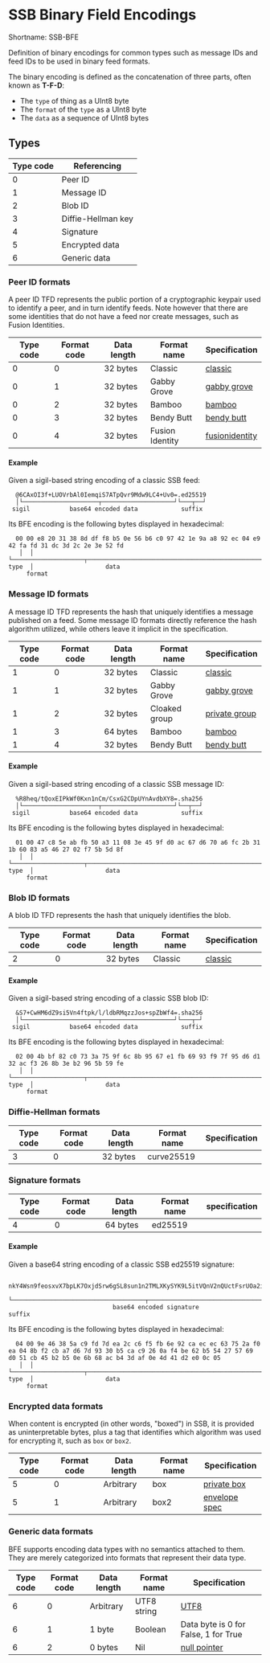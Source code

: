 # SSB Binary Field Encodings

Shortname: SSB-BFE

Definition of binary encodings for common types such as message IDs and feed IDs
to be used in binary feed formats.

The binary encoding is defined as the concatenation of three parts, often known
as **T-F-D**:

- The `type` of thing as a UInt8 byte
- The `format` of the `type` as a UInt8 byte
- The `data` as a sequence of UInt8 bytes

## Types

 | Type code   | Referencing        |
 | ----------- | ------------------ |
 | 0           | Peer ID            |
 | 1           | Message ID         |
 | 2           | Blob ID            |
 | 3           | Diffie-Hellman key |
 | 4           | Signature          |
 | 5           | Encrypted data     |
 | 6           | Generic data       |

### Peer ID formats

A peer ID TFD represents the public portion of a cryptographic keypair used to
identify a peer, and in turn identify feeds. Note however that there are some
identities that do not have a feed nor create messages, such as Fusion
Identities.

| Type code | Format code | Data length | Format name     | Specification    |
|-----------|-------------|-------------|-----------------|------------------|
| 0         | 0           | 32 bytes    | Classic         | [classic]        |
| 0         | 1           | 32 bytes    | Gabby Grove     | [gabby grove]    |
| 0         | 2           | 32 bytes    | Bamboo          | [bamboo]         |
| 0         | 3           | 32 bytes    | Bendy Butt      | [bendy butt]     |
| 0         | 4           | 32 bytes    | Fusion Identity | [fusionidentity] |

#### Example

Given a sigil-based string encoding of a classic SSB feed:

```
  @6CAxOI3f+LUOVrbAl0IemqiS7ATpQvr9Mdw9LC4+Uv0=.ed25519
  │└─────────────────────┬────────────────────┘└───┬──┘
 sigil           base64 encoded data            suffix
```

Its BFE encoding is the following bytes displayed in hexadecimal:

```
  00 00 e8 20 31 38 8d df f8 b5 0e 56 b6 c0 97 42 1e 9a a8 92 ec 04 e9 42 fa fd 31 dc 3d 2c 2e 3e 52 fd
   │  │ └────────────────────┬────────────────────────────────────────────────────────────────────────┘
type  │                    data
     format
```

### Message ID formats

A message ID TFD represents the hash that uniquely identifies a message
published on a feed. Some message ID formats directly reference the hash
algorithm utilized, while others leave it implicit in the specification.

| Type code | Format code | Data length | Format name   | Specification   |
|---------- |-------------|-------------|---------------|-----------------|
| 1         | 0           | 32 bytes    | Classic       | [classic]       |
| 1         | 1           | 32 bytes    | Gabby Grove   | [gabby grove]   |
| 1         | 2           | 32 bytes    | Cloaked group | [private group] |
| 1         | 3           | 64 bytes    | Bamboo        | [bamboo]        |
| 1         | 4           | 32 bytes    | Bendy Butt    | [bendy butt]    |

#### Example

Given a sigil-based string encoding of a classic SSB message ID:

```
  %R8heq/tQoxEIPkWf0Kxn1nCm/CsxG2CDpUYnAvdbXY8=.sha256
  │└─────────────────────┬────────────────────┘└──┬──┘
 sigil           base64 encoded data            suffix
```

Its BFE encoding is the following bytes displayed in hexadecimal:

```
  01 00 47 c8 5e ab fb 50 a3 11 08 3e 45 9f d0 ac 67 d6 70 a6 fc 2b 31 1b 60 83 a5 46 27 02 f7 5b 5d 8f
   │  │ └────────────────────┬────────────────────────────────────────────────────────────────────────┘
type  │                    data
     format
```

### Blob ID formats

A blob ID TFD represents the hash that uniquely identifies the blob.

| Type code | Format code | Data length | Format name | Specification |
|-----------|-------------|-------------|-------------|---------------|
| 2         | 0           | 32 bytes    | Classic     | [classic]     |

#### Example

Given a sigil-based string encoding of a classic SSB blob ID:

```
  &S7+CwHM6dZ9si5Vn4ftpk/l/ldbRMqzzJos+spZbWf4=.sha256
  │└─────────────────────┬────────────────────┘└───┬─┘
 sigil           base64 encoded data            suffix
```

Its BFE encoding is the following bytes displayed in hexadecimal:

```
  02 00 4b bf 82 c0 73 3a 75 9f 6c 8b 95 67 e1 fb 69 93 f9 7f 95 d6 d1 32 ac f3 26 8b 3e b2 96 5b 59 fe
   │  │ └────────────────────┬────────────────────────────────────────────────────────────────────────┘
type  │                    data
     format
```

### Diffie-Hellman formats

| Type code | Format code | Data length | Format name | Specification |
|-----------|-------------|-------------|-------------|---------------|
| 3         | 0           | 32 bytes    | curve25519  |               |

### Signature formats

| Type code | Format code | Data length | Format name | specification |
|-----------|-------------|-------------|-------------|---------------|
| 4         | 0           | 64 bytes    | ed25519     |               |

#### Example

Given a base64 string encoding of a classic SSB ed25519 signature:

```
  nkY4Wsn9feosxvX7bpLK7OxjdSrw6gSL8sun1n2TMLXKySYK9L5itVQnV2nQUctFsrUOa2istD2vDk1B0uAMBQ==.sig.ed25519
  └─────────────────────────────────────┬────────────────────────────────────────────────┘└────┬─────┘
                             base64 encoded signature                                        suffix
```

Its BFE encoding is the following bytes displayed in hexadecimal:

```
  04 00 9e 46 38 5a c9 fd 7d ea 2c c6 f5 fb 6e 92 ca ec ec 63 75 2a f0 ea 04 8b f2 cb a7 d6 7d 93 30 b5 ca c9 26 0a f4 be 62 b5 54 27 57 69 d0 51 cb 45 b2 b5 0e 6b 68 ac b4 3d af 0e 4d 41 d2 e0 0c 05
   │  │ └────────────────────┬────────────────────────────────────────────────────────────────────────────────────────────────────────────────────────────────────────────────────────────────────────┘
type  │                    data
     format
```

### Encrypted data formats

When content is encrypted (in other words, "boxed") in SSB, it is provided as
uninterpretable bytes, plus a tag that identifies which algorithm was used for
encrypting it, such as `box` or `box2`.

| Type code | Format code | Data length | Format name | Specification   |
|-----------|-------------|-------------|-------------|-----------------|
| 5         | 0           | Arbitrary   | box         | [private box]   |
| 5         | 1           | Arbitrary   | box2        | [envelope spec] |

### Generic data formats

BFE supports encoding data types with no semantics attached to them. They are
merely categorized into formats that represent their data type.

| Type code | Format code | Data length | Format name | Specification                 |
|-----------|-------------|-------------|-------------|-------------------------------|
| 6         | 0           | Arbitrary   | UTF8 string | [UTF8]                        |
| 6         | 1           | 1 byte      | Boolean     | Data byte is 0 for False, 1 for True |
| 6         | 2           | 0 bytes     | Nil         | [null pointer]                |

[TFK]: https://github.com/ssbc/envelope-spec/blob/master/encoding/tfk.md
[classic]: https://ssbc.github.io/scuttlebutt-protocol-guide/#message-format
[gabby grove]: https://github.com/ssbc/ssb-spec-drafts/tree/master/drafts/draft-ssb-core-gabbygrove/00
[bamboo]: https://github.com/AljoschaMeyer/bamboo
[private group]: https://github.com/ssbc/private-group-spec
[bendy butt]: https://github.com/ssb-ngi-pointer/bendy-butt-spec
[private box]: https://ssbc.github.io/scuttlebutt-protocol-guide/#private-messages
[envelope spec]: https://github.com/ssbc/envelope-spec
[null pointer]: https://en.wikipedia.org/wiki/Null_pointer
[UTF8]: https://datatracker.ietf.org/doc/html/rfc3629
[fusionidentity]: https://github.com/ssb-ngi-pointer/fusion-identity-spec/
[bencode]: https://en.wikipedia.org/wiki/Bencode
